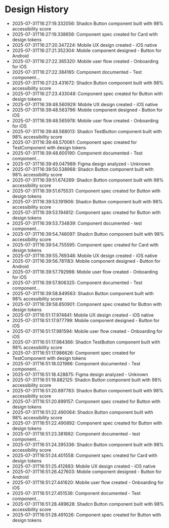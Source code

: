 # Design History

- 2025-07-31T16:27:19.332056: Shadcn Button component built with 98% accessibility score
- 2025-07-31T16:27:19.338656: Component spec created for Card with design tokens
- 2025-07-31T16:27:20.347224: Mobile UX design created - iOS native
- 2025-07-31T16:27:21.352304: Mobile component designed - Button for Android
- 2025-07-31T16:27:22.365320: Mobile user flow created - Onboarding for iOS
- 2025-07-31T16:27:22.384165: Component documented - Test component...
- 2025-07-31T16:27:23.431672: Shadcn Button component built with 98% accessibility score
- 2025-07-31T16:27:23.433048: Component spec created for Button with design tokens
- 2025-07-31T16:39:48.560929: Mobile UX design created - iOS native
- 2025-07-31T16:39:48.563796: Mobile component designed - Button for iOS
- 2025-07-31T16:39:48.565978: Mobile user flow created - Onboarding for iOS
- 2025-07-31T16:39:48.568013: Shadcn TestButton component built with 98% accessibility score
- 2025-07-31T16:39:48.570061: Component spec created for TestComponent with design tokens
- 2025-07-31T16:39:48.600190: Component documented - Test component...
- 2025-07-31T16:39:49.047989: Figma design analyzed - Unknown
- 2025-07-31T16:39:50.538968: Shadcn Button component built with 98% accessibility score
- 2025-07-31T16:39:51.674269: Shadcn Button component built with 98% accessibility score
- 2025-07-31T16:39:51.675531: Component spec created for Button with design tokens
- 2025-07-31T16:39:53.191906: Shadcn Button component built with 98% accessibility score
- 2025-07-31T16:39:53.194812: Component spec created for Button with design tokens
- 2025-07-31T16:39:53.734839: Component documented - test component...
- 2025-07-31T16:39:54.746097: Shadcn Button component built with 98% accessibility score
- 2025-07-31T16:39:54.755595: Component spec created for Card with design tokens
- 2025-07-31T16:39:55.769348: Mobile UX design created - iOS native
- 2025-07-31T16:39:56.781183: Mobile component designed - Button for Android
- 2025-07-31T16:39:57.792998: Mobile user flow created - Onboarding for iOS
- 2025-07-31T16:39:57.806325: Component documented - Test component...
- 2025-07-31T16:39:58.849563: Shadcn Button component built with 98% accessibility score
- 2025-07-31T16:39:58.850901: Component spec created for Button with design tokens
- 2025-07-31T16:51:17.974841: Mobile UX design created - iOS native
- 2025-07-31T16:51:17.977799: Mobile component designed - Button for iOS
- 2025-07-31T16:51:17.981594: Mobile user flow created - Onboarding for iOS
- 2025-07-31T16:51:17.984366: Shadcn TestButton component built with 98% accessibility score
- 2025-07-31T16:51:17.986626: Component spec created for TestComponent with design tokens
- 2025-07-31T16:51:18.021986: Component documented - Test component...
- 2025-07-31T16:51:18.428875: Figma design analyzed - Unknown
- 2025-07-31T16:51:19.882125: Shadcn Button component built with 98% accessibility score
- 2025-07-31T16:51:20.897783: Shadcn Button component built with 98% accessibility score
- 2025-07-31T16:51:20.899157: Component spec created for Button with design tokens
- 2025-07-31T16:51:22.490064: Shadcn Button component built with 98% accessibility score
- 2025-07-31T16:51:22.490892: Component spec created for Button with design tokens
- 2025-07-31T16:51:23.381892: Component documented - test component...
- 2025-07-31T16:51:24.395336: Shadcn Button component built with 98% accessibility score
- 2025-07-31T16:51:24.401558: Component spec created for Card with design tokens
- 2025-07-31T16:51:25.412883: Mobile UX design created - iOS native
- 2025-07-31T16:51:26.427603: Mobile component designed - Button for Android
- 2025-07-31T16:51:27.441620: Mobile user flow created - Onboarding for iOS
- 2025-07-31T16:51:27.451536: Component documented - Test component...
- 2025-07-31T16:51:28.489628: Shadcn Button component built with 98% accessibility score
- 2025-07-31T16:51:28.491026: Component spec created for Button with design tokens
